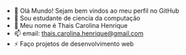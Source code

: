 - 👋 Olá Mundo! Sejam bem vindos ao meu perfil no GitHub
- 🌱 Sou estudante de ciencia da computação
- 💞️ Meu nome é Thais Carolina Henrique
- 📫 email: thais.carolina.henrique@gmail.com
- ⚡ Faço projetos de desenvolvimento web


